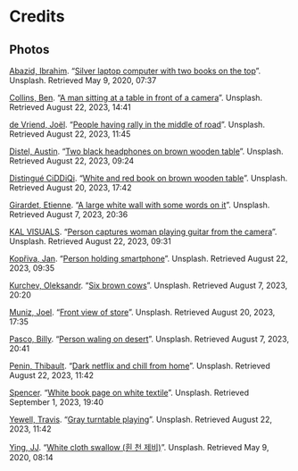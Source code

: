 # Credits

## Photos

[Abazid, Ibrahim](https://unsplash.com/@iabzd?utm_source=unsplash&utm_medium=referral&utm_content=creditCopyText). “[Silver laptop computer with two books on the top](https://unsplash.com/photos/fFIAKABImf4?utm_source=unsplash&utm_medium=referral&utm_content=creditCopyText)”. Unsplash. Retrieved May 9, 2020, 07:37

[Collins, Ben](https://unsplash.com/@bencollins?utm_source=unsplash&utm_medium=referral&utm_content=creditCopyText). “[A man sitting at a table in front of a camera](https://unsplash.com/photos/og-sXt8la0M?utm_source=unsplash&utm_medium=referral&utm_content=creditCopyText)”. Unsplash. Retrieved August 22, 2023, 14:41

[de Vriend, Joël](https://unsplash.com/@joeldevriend?utm_source=unsplash&utm_medium=referral&utm_content=creditCopyText). “[People having rally in the middle of road](https://unsplash.com/photos/B4coIKuk55I?utm_source=unsplash&utm_medium=referral&utm_content=creditCopyText)”. Unsplash. Retrieved August 22, 2023, 11:45

[Distel, Austin](https://unsplash.com/@austindistel?utm_source=unsplash&utm_medium=referral&utm_content=creditCopyText). “[Two black headphones on brown wooden table](https://unsplash.com/photos/VCFxt2yT1eQ?utm_source=unsplash&utm_medium=referral&utm_content=creditCopyText)”. Unsplash. Retrieved August 22, 2023, 09:24

[Distingué CiDDiQi](https://unsplash.com/@distingue?utm_source=unsplash&utm_medium=referral&utm_content=creditCopyText). “[White and red book on brown wooden table](https://unsplash.com/photos/2ALQUTD5MKc?utm_source=unsplash&utm_medium=referral&utm_content=creditCopyText)”. Unsplash. Retrieved August 20, 2023, 17:42

[Girardet, Etienne](https://unsplash.com/@etiennegirardet?utm_source=unsplash&utm_medium=referral&utm_content=creditCopyText). “[A large white wall with some words on it](https://unsplash.com/photos/RuMqg2cs-M0?utm_source=unsplash&utm_medium=referral&utm_content=creditCopyText)”. Unsplash. Retrieved August 7, 2023, 20:36

[KAL VISUALS](https://unsplash.com/@kalvisuals?utm_source=unsplash&utm_medium=referral&utm_content=creditCopyText). “[Person captures woman playing guitar from the camera](https://unsplash.com/photos/5MUw_NHo5i4?utm_source=unsplash&utm_medium=referral&utm_content=creditCopyText)”. Unsplash. Retrieved August 22, 2023, 09:31

[Kopřiva, Jan](https://unsplash.com/@jxk?utm_source=unsplash&utm_medium=referral&utm_content=creditCopyText). “[Person holding smartphone](https://unsplash.com/photos/kTxJHXIYVh4?utm_source=unsplash&utm_medium=referral&utm_content=creditCopyText)”. Unsplash. Retrieved August 22, 2023, 09:35

[Kurchev, Oleksandr](https://unsplash.com/@alexkurchev?utm_source=unsplash&utm_medium=referral&utm_content=creditCopyText). “[Six brown cows](https://unsplash.com/photos/vRUXwV06EMA?utm_source=unsplash&utm_medium=referral&utm_content=creditCopyText)”. Unsplash. Retrieved August 7, 2023, 20:20

[Muniz, Joel](https://unsplash.com/@jmuniz?utm_source=unsplash&utm_medium=referral&utm_content=creditCopyText). “[Front view of store](https://unsplash.com/photos/IkSjU7Ij2xk?utm_source=unsplash&utm_medium=referral&utm_content=creditCopyText)”. Unsplash. Retrieved August 20, 2023, 17:35

[Pasco, Billy](https://unsplash.com/@billy_pasco?utm_source=unsplash&utm_medium=referral&utm_content=creditCopyText). “[Person waling on desert](https://unsplash.com/photos/_Hely2YN314?utm_source=unsplash&utm_medium=referral&utm_content=creditCopyText)”. Unsplash. Retrieved August 7, 2023, 20:41

[Penin, Thibault](https://unsplash.com/@thibaultpenin?utm_source=unsplash&utm_medium=referral&utm_content=creditCopyText). “[Dark netflix and chill from home](https://unsplash.com/photos/AWOl7qqsffM?utm_source=unsplash&utm_medium=referral&utm_content=creditCopyText)”. Unsplash. Retrieved August 22, 2023, 11:42

[Spencer](https://unsplash.com/@spen?utm_source=unsplash&utm_medium=referral&utm_content=creditCopyText). “[White book page on white textile](https://unsplash.com/photos/DXobXpIa9_4?utm_source=unsplash&utm_medium=referral&utm_content=creditCopyText)”. Unsplash. Retrieved September 1, 2023, 19:40

[Yewell, Travis](https://unsplash.com/@shutters_guild?utm_source=unsplash&utm_medium=referral&utm_content=creditCopyText). “[Gray turntable playing](https://unsplash.com/photos/F-B7kWlkxDQ?utm_source=unsplash&utm_medium=referral&utm_content=creditCopyText)”. Unsplash. Retrieved August 22, 2023, 11:42

[Ying, JJ](https://unsplash.com/@jjying?utm_source=unsplash&utm_medium=referral&utm_content=creditCopyText). “[White cloth swallow (흰 천 제비)](https://unsplash.com/photos/WmnsGyaFnCQ?utm_source=unsplash&utm_medium=referral&utm_content=creditCopyText)”. Unsplash. Retrieved May 9, 2020, 08:14
